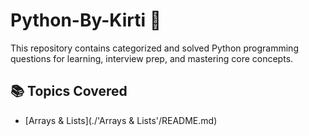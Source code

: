 # Python-By-Kirti 🐍

This repository contains categorized and solved Python programming questions for learning, interview prep, and mastering core concepts.

## 📚 Topics Covered

- [Arrays & Lists](./'Arrays & Lists'/README.md)

